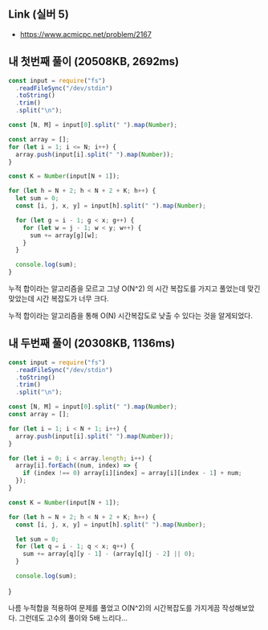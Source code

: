 ## Link (실버 5)

- https://www.acmicpc.net/problem/2167

## 내 첫번째 풀이 (20508KB, 2692ms)

```javascript
const input = require("fs")
  .readFileSync("/dev/stdin")
  .toString()
  .trim()
  .split("\n");

const [N, M] = input[0].split(" ").map(Number);

const array = [];
for (let i = 1; i <= N; i++) {
  array.push(input[i].split(" ").map(Number));
}

const K = Number(input[N + 1]);

for (let h = N + 2; h < N + 2 + K; h++) {
  let sum = 0;
  const [i, j, x, y] = input[h].split(" ").map(Number);

  for (let g = i - 1; g < x; g++) {
    for (let w = j - 1; w < y; w++) {
      sum += array[g][w];
    }
  }

  console.log(sum);
}
```

누적 합이라는 알고리즘을 모르고 그냥 O(N^2) 의 시간 복잡도를 가지고 풀었는데 맞긴 맞았는데 시간 복잡도가 너무 크다.

누적 합이라는 알고리즘을 통해 O(N) 시간복잡도로 낮출 수 있다는 것을 알게되었다.

## 내 두번째 풀이 (20308KB, 1136ms)

```js
const input = require("fs")
  .readFileSync("/dev/stdin")
  .toString()
  .trim()
  .split("\n");

const [N, M] = input[0].split(" ").map(Number);
const array = [];

for (let i = 1; i < N + 1; i++) {
  array.push(input[i].split(" ").map(Number));
}

for (let i = 0; i < array.length; i++) {
  array[i].forEach((num, index) => {
    if (index !== 0) array[i][index] = array[i][index - 1] + num;
  });
}

const K = Number(input[N + 1]);

for (let h = N + 2; h < N + 2 + K; h++) {
  const [i, j, x, y] = input[h].split(" ").map(Number);

  let sum = 0;
  for (let q = i - 1; q < x; q++) {
    sum += array[q][y - 1] - (array[q][j - 2] || 0);
  }

  console.log(sum);
```

}

나름 누적합을 적용하여 문제를 풀었고 O(N^2)의 시간복잡도를 가지게끔 작성해보았다. 그런데도 고수의 풀이와 5배 느리다...
